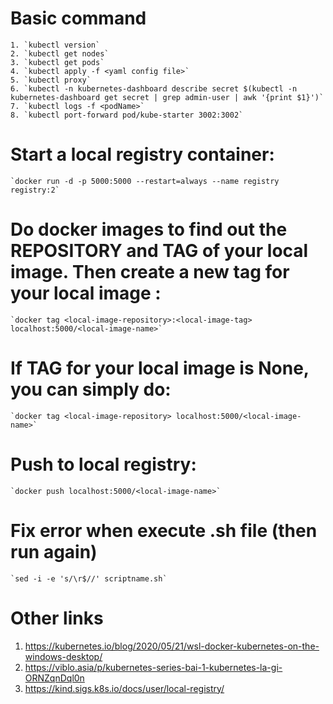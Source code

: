 # Basic command
    1. `kubectl version`
    2. `kubectl get nodes`
    3. `kubectl get pods`
    4. `kubectl apply -f <yaml config file>`
    5. `kubectl proxy`
    6. `kubectl -n kubernetes-dashboard describe secret $(kubectl -n kubernetes-dashboard get secret | grep admin-user | awk '{print $1}')`
    7. `kubectl logs -f <podName>`
    8. `kubectl port-forward pod/kube-starter 3002:3002`
    
# Start a local registry container:
    `docker run -d -p 5000:5000 --restart=always --name registry registry:2`

# Do docker images to find out the REPOSITORY and TAG of your local image. Then create a new tag for your local image :
    `docker tag <local-image-repository>:<local-image-tag> localhost:5000/<local-image-name>`

# If TAG for your local image is None, you can simply do:
    `docker tag <local-image-repository> localhost:5000/<local-image-name>`

# Push to local registry:
    `docker push localhost:5000/<local-image-name>`
    
# Fix error when execute .sh file (then run again)
    `sed -i -e 's/\r$//' scriptname.sh`
    
# Other links
1. https://kubernetes.io/blog/2020/05/21/wsl-docker-kubernetes-on-the-windows-desktop/
2. https://viblo.asia/p/kubernetes-series-bai-1-kubernetes-la-gi-ORNZqnDql0n
3. https://kind.sigs.k8s.io/docs/user/local-registry/